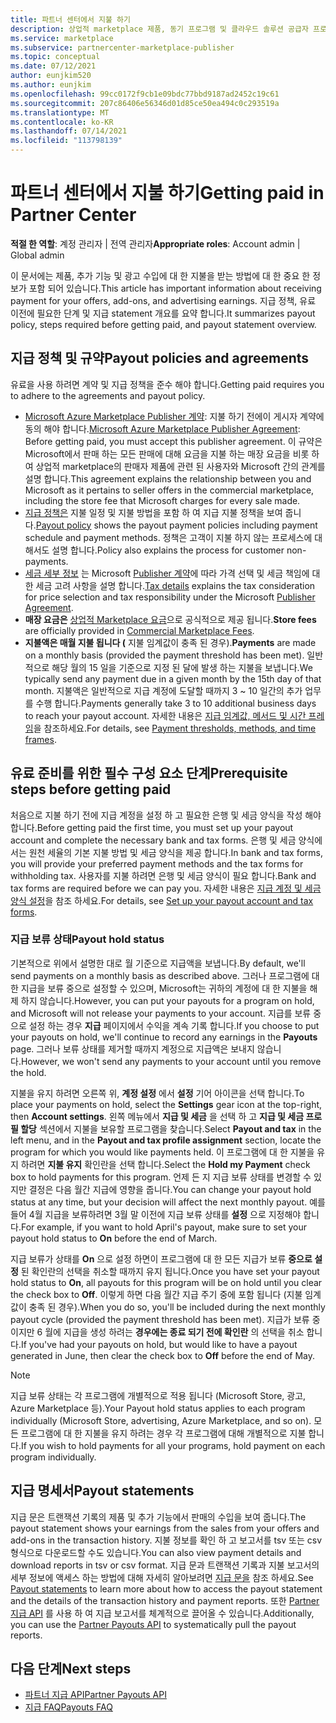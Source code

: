 ```yaml
---
title: 파트너 센터에서 지불 하기
description: 상업적 marketplace 제품, 동기 프로그램 및 클라우드 솔루션 공급자 프로그램 등을 통해 수익에 대 한 지불을 Microsoft 파트너로 받는 방법에 대해 알아봅니다. 지급 policy, 지급 보류가 status 및 지급 문을 포함 합니다.
ms.service: marketplace
ms.subservice: partnercenter-marketplace-publisher
ms.topic: conceptual
ms.date: 07/12/2021
author: eunjkim520
ms.author: eunjkim
ms.openlocfilehash: 99cc0172f9cb1e09bdc77bbd9187ad2452c19c61
ms.sourcegitcommit: 207c86406e56346d01d85ce50ea494c0c293519a
ms.translationtype: MT
ms.contentlocale: ko-KR
ms.lasthandoff: 07/14/2021
ms.locfileid: "113798139"
---
```

# <a name="getting-paid-in-partner-center"></a><span data-ttu-id="4e4bd-104">파트너 센터에서 지불 하기</span><span class="sxs-lookup"><span data-stu-id="4e4bd-104">Getting paid in Partner Center</span></span>

<span data-ttu-id="4e4bd-105">**적절 한 역할**: 계정 관리자 | 전역 관리자</span><span class="sxs-lookup"><span data-stu-id="4e4bd-105">**Appropriate roles**: Account admin | Global admin</span></span>

<span data-ttu-id="4e4bd-106">이 문서에는 제품, 추가 기능 및 광고 수입에 대 한 지불을 받는 방법에 대 한 중요 한 정보가 포함 되어 있습니다.</span><span class="sxs-lookup"><span data-stu-id="4e4bd-106">This article has important information about receiving payment for your offers, add-ons, and advertising earnings.</span></span> <span data-ttu-id="4e4bd-107">지급 정책, 유료 이전에 필요한 단계 및 지급 statement 개요를 요약 합니다.</span><span class="sxs-lookup"><span data-stu-id="4e4bd-107">It summarizes payout policy, steps required before getting paid, and payout statement overview.</span></span>

## <a name="payout-policies-and-agreements"></a><span data-ttu-id="4e4bd-108">지급 정책 및 규약</span><span class="sxs-lookup"><span data-stu-id="4e4bd-108">Payout policies and agreements</span></span>

<span data-ttu-id="4e4bd-109">유료을 사용 하려면 계약 및 지급 정책을 준수 해야 합니다.</span><span class="sxs-lookup"><span data-stu-id="4e4bd-109">Getting paid requires you to adhere to the agreements and payout policy.</span></span>

- <span data-ttu-id="4e4bd-110">[Microsoft Azure Marketplace Publisher 계약](/legal/marketplace/msft-publisher-agreement): 지불 하기 전에이 게시자 계약에 동의 해야 합니다.</span><span class="sxs-lookup"><span data-stu-id="4e4bd-110">[Microsoft Azure Marketplace Publisher Agreement](/legal/marketplace/msft-publisher-agreement):  Before getting paid, you must accept this publisher agreement.</span></span> <span data-ttu-id="4e4bd-111">이 규약은 Microsoft에서 판매 하는 모든 판매에 대해 요금을 지불 하는 매장 요금을 비롯 하 여 상업적 marketplace의 판매자 제품에 관련 된 사용자와 Microsoft 간의 관계를 설명 합니다.</span><span class="sxs-lookup"><span data-stu-id="4e4bd-111">This agreement explains the relationship between you and Microsoft as it pertains to seller offers in the commercial marketplace, including the store fee that Microsoft charges for every sale made.</span></span>
- <span data-ttu-id="4e4bd-112">[지급 정책은](payout-policy-details.md) 지불 일정 및 지불 방법을 포함 하 여 지급 지불 정책을 보여 줍니다.</span><span class="sxs-lookup"><span data-stu-id="4e4bd-112">[Payout policy](payout-policy-details.md) shows the payout payment policies including payment schedule and payment methods.</span></span> <span data-ttu-id="4e4bd-113">정책은 고객이 지불 하지 않는 프로세스에 대해서도 설명 합니다.</span><span class="sxs-lookup"><span data-stu-id="4e4bd-113">Policy also explains the process for customer non-payments.</span></span>
- <span data-ttu-id="4e4bd-114">[세금 세부 정보](tax-details-marketplace.md) 는 Microsoft [Publisher 계약](/legal/marketplace/msft-publisher-agreement)에 따라 가격 선택 및 세금 책임에 대 한 세금 고려 사항을 설명 합니다.</span><span class="sxs-lookup"><span data-stu-id="4e4bd-114">[Tax details](tax-details-marketplace.md) explains the tax consideration for price selection and tax responsibility under the Microsoft [Publisher Agreement](/legal/marketplace/msft-publisher-agreement).</span></span>
- <span data-ttu-id="4e4bd-115">**매장 요금은** [상업적 Marketplace 요금](/azure/marketplace/marketplace-commercial-transaction-capabilities-and-considerations)으로 공식적으로 제공 됩니다.</span><span class="sxs-lookup"><span data-stu-id="4e4bd-115">**Store fees** are officially provided in [Commercial Marketplace Fees](/azure/marketplace/marketplace-commercial-transaction-capabilities-and-considerations).</span></span>
- <span data-ttu-id="4e4bd-116">**지불액은 매월 지불 됩니다 (** 지불 임계값이 충족 된 경우).</span><span class="sxs-lookup"><span data-stu-id="4e4bd-116">**Payments** are made on a monthly basis (provided the payment threshold has been met).</span></span> <span data-ttu-id="4e4bd-117">일반적으로 해당 월의 15 일을 기준으로 지정 된 달에 발생 하는 지불을 보냅니다.</span><span class="sxs-lookup"><span data-stu-id="4e4bd-117">We typically send any payment due in a given month by the 15th day of that month.</span></span> <span data-ttu-id="4e4bd-118">지불액은 일반적으로 지급 계정에 도달할 때까지 3 ~ 10 일간의 추가 업무를 수행 합니다.</span><span class="sxs-lookup"><span data-stu-id="4e4bd-118">Payments generally take 3 to 10 additional business days to reach your payout account.</span></span> <span data-ttu-id="4e4bd-119">자세한 내용은 [지급 임계값, 메서드 및 시간 프레임](payment-thresholds-methods-timeframes.md)을 참조하세요.</span><span class="sxs-lookup"><span data-stu-id="4e4bd-119">For details, see [Payment thresholds, methods, and time frames](payment-thresholds-methods-timeframes.md).</span></span>

## <a name="prerequisite-steps-before-getting-paid"></a><span data-ttu-id="4e4bd-120">유료 준비를 위한 필수 구성 요소 단계</span><span class="sxs-lookup"><span data-stu-id="4e4bd-120">Prerequisite steps before getting paid</span></span>

<span data-ttu-id="4e4bd-121">처음으로 지불 하기 전에 지급 계정을 설정 하 고 필요한 은행 및 세금 양식을 작성 해야 합니다.</span><span class="sxs-lookup"><span data-stu-id="4e4bd-121">Before getting paid the first time, you must set up your payout account and complete the necessary bank and tax forms.</span></span> <span data-ttu-id="4e4bd-122">은행 및 세금 양식에서는 원천 세율의 기본 지불 방법 및 세금 양식을 제공 합니다.</span><span class="sxs-lookup"><span data-stu-id="4e4bd-122">In bank and tax forms, you will provide your preferred payment methods and the tax forms for withholding tax.</span></span> <span data-ttu-id="4e4bd-123">사용자를 지불 하려면 은행 및 세금 양식이 필요 합니다.</span><span class="sxs-lookup"><span data-stu-id="4e4bd-123">Bank and tax forms are required before we can pay you.</span></span> <span data-ttu-id="4e4bd-124">자세한 내용은 [지급 계정 및 세금 양식 설정](set-up-your-payout-account.md)을 참조 하세요.</span><span class="sxs-lookup"><span data-stu-id="4e4bd-124">For details, see [Set up your payout account and tax forms](set-up-your-payout-account.md).</span></span>

### <a name="payout-hold-status"></a><span data-ttu-id="4e4bd-125">지급 보류 상태</span><span class="sxs-lookup"><span data-stu-id="4e4bd-125">Payout hold status</span></span>

<span data-ttu-id="4e4bd-126">기본적으로 위에서 설명한 대로 월 기준으로 지급액을 보냅니다.</span><span class="sxs-lookup"><span data-stu-id="4e4bd-126">By default, we'll send payments on a monthly basis as described above.</span></span> <span data-ttu-id="4e4bd-127">그러나 프로그램에 대 한 지급을 보류 중으로 설정할 수 있으며, Microsoft는 귀하의 계정에 대 한 지불을 해제 하지 않습니다.</span><span class="sxs-lookup"><span data-stu-id="4e4bd-127">However, you can put your payouts for a program on hold, and Microsoft will not release your payments to your account.</span></span> <span data-ttu-id="4e4bd-128">지급를 보류 중으로 설정 하는 경우 **지급** 페이지에서 수익을 계속 기록 합니다.</span><span class="sxs-lookup"><span data-stu-id="4e4bd-128">If you choose to put your payouts on hold, we'll continue to record any earnings in the **Payouts** page.</span></span> <span data-ttu-id="4e4bd-129">그러나 보류 상태를 제거할 때까지 계정으로 지급액은 보내지 않습니다.</span><span class="sxs-lookup"><span data-stu-id="4e4bd-129">However, we won't send any payments to your account until you remove the hold.</span></span>

<span data-ttu-id="4e4bd-130">지불을 유지 하려면 오른쪽 위, **계정 설정** 에서 **설정** 기어 아이콘을 선택 합니다.</span><span class="sxs-lookup"><span data-stu-id="4e4bd-130">To place your payments on hold, select the **Settings** gear icon at the top-right, then **Account settings**.</span></span> <span data-ttu-id="4e4bd-131">왼쪽 메뉴에서 **지급 및 세금** 을 선택 하 고 **지급 및 세금 프로필 할당** 섹션에서 지불을 보유할 프로그램을 찾습니다.</span><span class="sxs-lookup"><span data-stu-id="4e4bd-131">Select **Payout and tax** in the left menu, and in the **Payout and tax profile assignment** section, locate the program for which you would like payments held.</span></span> <span data-ttu-id="4e4bd-132">이 프로그램에 대 한 지불을 유지 하려면 **지불 유지** 확인란을 선택 합니다.</span><span class="sxs-lookup"><span data-stu-id="4e4bd-132">Select the **Hold my Payment** check box to hold payments for this program.</span></span> <span data-ttu-id="4e4bd-133">언제 든 지 지급 보류 상태를 변경할 수 있지만 결정은 다음 월간 지급에 영향을 줍니다.</span><span class="sxs-lookup"><span data-stu-id="4e4bd-133">You can change your payout hold status at any time, but your decision will affect the next monthly payout.</span></span> <span data-ttu-id="4e4bd-134">예를 들어 4월 지급을 보류하려면 3월 말 이전에 지급 보류 상태를 **설정** 으로 지정해야 합니다.</span><span class="sxs-lookup"><span data-stu-id="4e4bd-134">For example, if you want to hold April's payout, make sure to set your payout hold status to **On** before the end of March.</span></span>

<span data-ttu-id="4e4bd-135">지급 보류가 상태를 **On** 으로 설정 하면이 프로그램에 대 한 모든 지급가 보류 **중으로 설정** 된 확인란의 선택을 취소할 때까지 유지 됩니다.</span><span class="sxs-lookup"><span data-stu-id="4e4bd-135">Once you have set your payout hold status to **On**, all payouts for this program will be on hold until you clear the check box to **Off**.</span></span> <span data-ttu-id="4e4bd-136">이렇게 하면 다음 월간 지급 주기 중에 포함 됩니다 (지불 임계값이 충족 된 경우).</span><span class="sxs-lookup"><span data-stu-id="4e4bd-136">When you do so, you'll be included during the next monthly payout cycle (provided the payment threshold has been met).</span></span> <span data-ttu-id="4e4bd-137">지급가 보류 중이지만 6 월에 지급을 생성 하려는 **경우에는 종료 되기 전에 확인란** 의 선택을 취소 합니다.</span><span class="sxs-lookup"><span data-stu-id="4e4bd-137">If you've had your payouts on hold, but would like to have a payout generated in June, then clear the check box to **Off** before the end of May.</span></span>

>[!Note]
> <span data-ttu-id="4e4bd-138">지급 보류 상태는 각 프로그램에 개별적으로 적용 됩니다 (Microsoft Store, 광고, Azure Marketplace 등).</span><span class="sxs-lookup"><span data-stu-id="4e4bd-138">Your Payout hold status applies to each program individually (Microsoft Store, advertising, Azure Marketplace, and so on).</span></span> <span data-ttu-id="4e4bd-139">모든 프로그램에 대 한 지불을 유지 하려는 경우 각 프로그램에 대해 개별적으로 지불 합니다.</span><span class="sxs-lookup"><span data-stu-id="4e4bd-139">If you wish to hold payments for all your programs, hold payment on each program individually.</span></span>

## <a name="payout-statements"></a><span data-ttu-id="4e4bd-140">지급 명세서</span><span class="sxs-lookup"><span data-stu-id="4e4bd-140">Payout statements</span></span>

<span data-ttu-id="4e4bd-141">지급 문은 트랜잭션 기록의 제품 및 추가 기능에서 판매의 수입을 보여 줍니다.</span><span class="sxs-lookup"><span data-stu-id="4e4bd-141">The payout statement shows your earnings from the sales from your offers and add-ons in the transaction history.</span></span> <span data-ttu-id="4e4bd-142">지불 정보를 확인 하 고 보고서를 tsv 또는 csv 형식으로 다운로드할 수도 있습니다.</span><span class="sxs-lookup"><span data-stu-id="4e4bd-142">You can also view payment details and download reports in tsv or csv format.</span></span> <span data-ttu-id="4e4bd-143">지급 문과 트랜잭션 기록과 지불 보고서의 세부 정보에 액세스 하는 방법에 대해 자세히 알아보려면 [지급 문을](payout-statement.md) 참조 하세요.</span><span class="sxs-lookup"><span data-stu-id="4e4bd-143">See [Payout statements](payout-statement.md) to learn more about how to access the payout statement and the details of the transaction history and payment reports.</span></span> <span data-ttu-id="4e4bd-144">또한 [Partner 지급 API](https://apidocs.microsoft.com/services/partnerpayouts) 를 사용 하 여 지급 보고서를 체계적으로 끌어올 수 있습니다.</span><span class="sxs-lookup"><span data-stu-id="4e4bd-144">Additionally, you can use the [Partner Payouts API](https://apidocs.microsoft.com/services/partnerpayouts) to systematically pull the payout reports.</span></span>

## <a name="next-steps"></a><span data-ttu-id="4e4bd-145">다음 단계</span><span class="sxs-lookup"><span data-stu-id="4e4bd-145">Next steps</span></span>

- [<span data-ttu-id="4e4bd-146">파트너 지급 API</span><span class="sxs-lookup"><span data-stu-id="4e4bd-146">Partner Payouts API</span></span>](https://apidocs.microsoft.com/services/partnerpayouts)
- [<span data-ttu-id="4e4bd-147">지급 FAQ</span><span class="sxs-lookup"><span data-stu-id="4e4bd-147">Payouts FAQ</span></span>](payout-faq.yml)